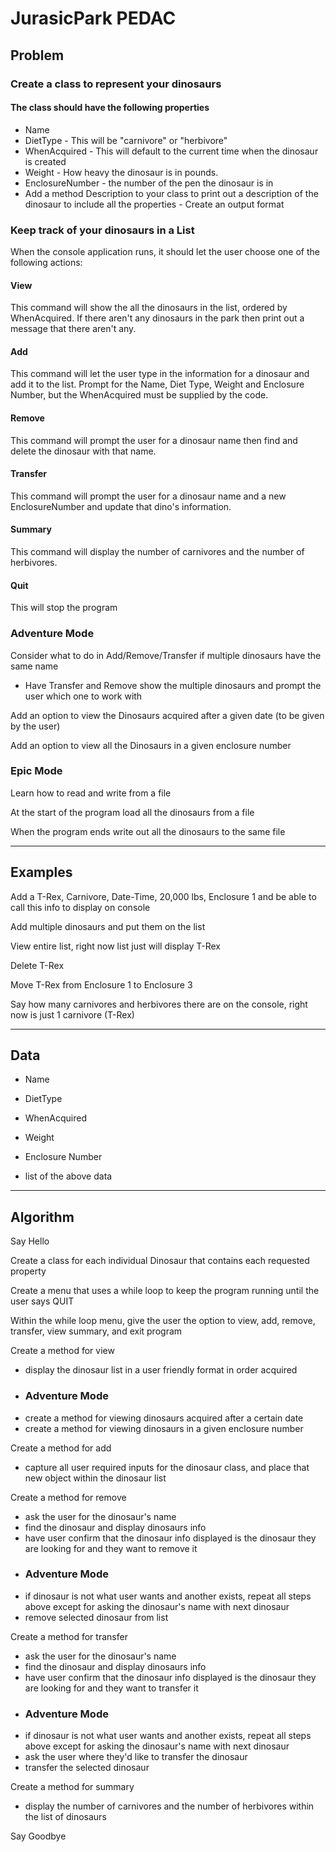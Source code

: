 # JurasicPark PEDAC

## Problem

### Create a class to represent your dinosaurs

#### The class should have the following properties

- Name
- DietType - This will be "carnivore" or "herbivore"
- WhenAcquired - This will default to the current time when the dinosaur is created
- Weight - How heavy the dinosaur is in pounds.
- EnclosureNumber - the number of the pen the dinosaur is in
- Add a method Description to your class to print out a description of the dinosaur to include all the properties - Create an output format

### Keep track of your dinosaurs in a List<Dinosaur>

When the console application runs, it should let the user choose one of the following actions:

#### View

This command will show the all the dinosaurs in the list, ordered by WhenAcquired. If there aren't any dinosaurs in the park then print out a message that there aren't any.

#### Add

This command will let the user type in the information for a dinosaur and add it to the list. Prompt for the Name, Diet Type, Weight and Enclosure Number, but the WhenAcquired must be supplied by the code.

#### Remove

This command will prompt the user for a dinosaur name then find and delete the dinosaur with that name.

#### Transfer

This command will prompt the user for a dinosaur name and a new EnclosureNumber and update that dino's information.

#### Summary

This command will display the number of carnivores and the number of herbivores.

#### Quit

This will stop the program

### Adventure Mode

Consider what to do in Add/Remove/Transfer if multiple dinosaurs have the same name

- Have Transfer and Remove show the multiple dinosaurs and prompt the user which one to work with

Add an option to view the Dinosaurs acquired after a given date (to be given by the user)

Add an option to view all the Dinosaurs in a given enclosure number

### Epic Mode

Learn how to read and write from a file

At the start of the program load all the dinosaurs from a file

When the program ends write out all the dinosaurs to the same file

---

## Examples

Add a T-Rex, Carnivore, Date-Time, 20,000 lbs, Enclosure 1 and be able to call this info to display on console

Add multiple dinosaurs and put them on the list

View entire list, right now list just will display T-Rex

Delete T-Rex

Move T-Rex from Enclosure 1 to Enclosure 3

Say how many carnivores and herbivores there are on the console, right now is just 1 carnivore (T-Rex)

---

## Data

- Name
- DietType
- WhenAcquired
- Weight
- Enclosure Number

- list of the above data

---

## Algorithm

Say Hello

Create a class for each individual Dinosaur that contains each requested property

Create a menu that uses a while loop to keep the program running until the user says QUIT

Within the while loop menu, give the user the option to view, add, remove, transfer, view summary, and exit program

Create a method for view

- display the dinosaur list in a user friendly format in order acquired
- ### Adventure Mode
- create a method for viewing dinosaurs acquired after a certain date
- create a method for viewing dinosaurs in a given enclosure number

Create a method for add

- capture all user required inputs for the dinosaur class, and place that new object within the dinosaur list

Create a method for remove

- ask the user for the dinosaur's name
- find the dinosaur and display dinosaurs info
- have user confirm that the dinosaur info displayed is the dinosaur they are looking for and they want to remove it
- ### Adventure Mode
- if dinosaur is not what user wants and another exists, repeat all steps above except for asking the dinosaur's name with next dinosaur
- remove selected dinosaur from list

Create a method for transfer

- ask the user for the dinosaur's name
- find the dinosaur and display dinosaurs info
- have user confirm that the dinosaur info displayed is the dinosaur they are looking for and they want to transfer it
- ### Adventure Mode
- if dinosaur is not what user wants and another exists, repeat all steps above except for asking the dinosaur's name with next dinosaur
- ask the user where they'd like to transfer the dinosaur
- transfer the selected dinosaur

Create a method for summary

- display the number of carnivores and the number of herbivores within the list of dinosaurs

Say Goodbye
